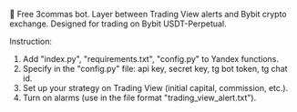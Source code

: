🫢 Free 3commas bot. Layer between Trading View alerts and Bybit crypto exchange. Designed for trading on Bybit USDT-Perpetual.

Instruction:

1. Add "index.py", "requirements.txt", "config.py" to Yandex functions.
2. Specify in the "config.py" file: api key, secret key, tg bot token, tg chat id.
3. Set up your strategy on Trading View (initial capital, commission, etc.).
4. Turn on alarms (use in the file format "trading_view_alert.txt").
